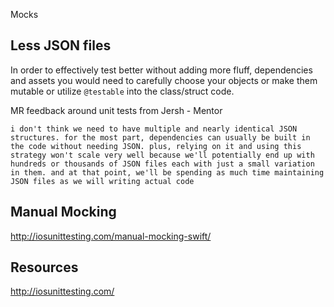 Mocks



## Less JSON files

In order to effectively test better without adding more fluff, dependencies and assets you would need to carefully choose your objects or make them mutable or utilize `@testable` into the class/struct code.


MR feedback around unit tests from Jersh - Mentor
```text
i don't think we need to have multiple and nearly identical JSON structures. for the most part, dependencies can usually be built in the code without needing JSON. plus, relying on it and using this strategy won't scale very well because we'll potentially end up with hundreds or thousands of JSON files each with just a small variation in them. and at that point, we'll be spending as much time maintaining JSON files as we will writing actual code
```

## Manual Mocking

http://iosunittesting.com/manual-mocking-swift/

## Resources

http://iosunittesting.com/